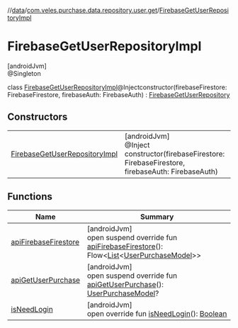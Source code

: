 //[data](../../../index.md)/[com.veles.purchase.data.repository.user.get](../index.md)/[FirebaseGetUserRepositoryImpl](index.md)

# FirebaseGetUserRepositoryImpl

[androidJvm]\
@Singleton

class [FirebaseGetUserRepositoryImpl](index.md)@Injectconstructor(firebaseFirestore: FirebaseFirestore, firebaseAuth: FirebaseAuth) : [FirebaseGetUserRepository](../../../../domain/domain/com.veles.purchase.domain.repository.user/-firebase-get-user-repository/index.md)

## Constructors

| | |
|---|---|
| [FirebaseGetUserRepositoryImpl](-firebase-get-user-repository-impl.md) | [androidJvm]<br>@Inject<br>constructor(firebaseFirestore: FirebaseFirestore, firebaseAuth: FirebaseAuth) |

## Functions

| Name | Summary |
|---|---|
| [apiFirebaseFirestore](api-firebase-firestore.md) | [androidJvm]<br>open suspend override fun [apiFirebaseFirestore](api-firebase-firestore.md)(): Flow&lt;[List](https://kotlinlang.org/api/latest/jvm/stdlib/kotlin.collections/-list/index.html)&lt;[UserPurchaseModel](../../../../domain/domain/com.veles.purchase.domain.model.user/-user-purchase-model/index.md)&gt;&gt; |
| [apiGetUserPurchase](api-get-user-purchase.md) | [androidJvm]<br>open suspend override fun [apiGetUserPurchase](api-get-user-purchase.md)(): [UserPurchaseModel](../../../../domain/domain/com.veles.purchase.domain.model.user/-user-purchase-model/index.md)? |
| [isNeedLogin](is-need-login.md) | [androidJvm]<br>open override fun [isNeedLogin](is-need-login.md)(): [Boolean](https://kotlinlang.org/api/latest/jvm/stdlib/kotlin/-boolean/index.html) |
